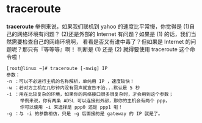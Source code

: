 # traceroute

**traceroute** 举例来说，如果我们联机到 yahoo 的速度比平常慢，你觉得是 \(1\)自己的网络环境有问题？ \(2\)还是外部的 Internet 有问题？如果是 \(1\) 的话，我们当然需要检查自己的网络环境啊， 看看是否又有谁中毒了？但如果是 Internet 的问题呢？那只有『等等等』啊！ 判断是 \(1\) 还是 \(2\) 就得要使用 traceroute 这个命令啦！

```text
[root@linux ~]# traceroute [-nwig] IP
参数：
-n ：可以不必进行主机的名称解析，单纯用 IP ，速度较快！
-w ：若对方主机在几秒钟内没有回声就宣告不治...默认是 5 秒
-i ：用在比较复杂的环境，如果你的网络接口很多很复杂时，才会用到这个参数；
     举例来说，你有两条 ADSL 可以连接到外部，那你的主机会有两个 ppp，
     你可以使用 -i 来选择是 ppp0 还是 ppp1 啦！
-g ：与 -i 的参数相仿，只是 -g 后面接的是 gateway 的 IP 就是了。
```

